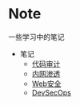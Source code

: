 # Note
一些学习中的笔记
- 笔记
  - [代码审计](./代码审计/)
  - [内网渗透](./内网渗透/)
  - [Web安全](./Web%E5%AE%89%E5%85%A8/)
  - [DevSecOps](./DevSecOps)
